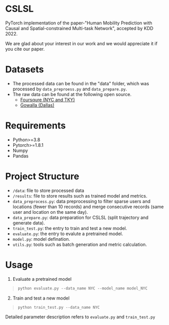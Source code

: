 # CSLSL
PyTorch implementation of the paper-"Human Mobility Prediction with Causal and Spatial-constrained Multi-task Network", accepted by KDD 2022.

We are glad about your interest in our work and we would appreciate it if you cite our paper.

# Datasets
- The processed data can be found in the "data" folder, which was processed by ```data_preproess.py``` and ```data_prepare.py```.
- The raw data can be found at the following open source.
    - [Foursqure (NYC and TKY)](https://sites.google.com/site/yangdingqi/home/foursquare-dataset?authuser=0) 
    - [Gowalla (Dallas)](https://snap.stanford.edu/data/loc-gowalla.html)
    
# Requirements
- Python>=3.8
- Pytorch>=1.8.1
- Numpy
- Pandas


# Project Structure
- ```/data```: file to store processed data
- ```/results```: file to store results such as trained model and metrics.
- ```data_preprocess.py```: data preprocessing to filter sparse users and locations (fewer than 10 records) and merge consecutive records (same user and location on the same day).
- ```data_prepare.py```: data preparation for CSLSL (split trajectory and generate data).
- ```train_test.py```: the entry to train and test a new model.
- ```evaluate.py```: the entry to evalute a pretrained model.
- ```model.py```: model defination.
- ```utils.py```: tools such as batch generation and metric calculation.




# Usage
1. Evaluate a pretrained model
> ```python
> python evaluate.py --data_name NYC --model_name model_NYC
> ```

2. Train and test a new model
> ```python
> python train_test.py --data_name NYC 
> ```

Detailed parameter description refers to ```evaluate.py``` and ```train_test.py```
